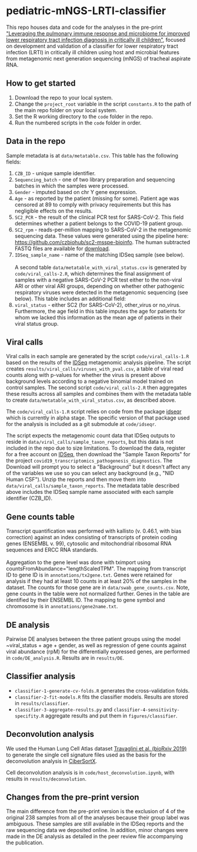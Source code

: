 # pediatric-mNGS-LRTI-classifier
This repo houses data and code for the analyses in the pre-print ["Leveraging the pulmonary immune response and microbiome for improved lower respiratory tract infection diagnosis in critically ill children"](https://doi.org/10.1101/2022.12.01.22282994), focused on development and validation of a classifier for lower respiratory tract infection (LRTI) in critically ill children using host and microbial features from metagenomic next generation sequencing (mNGS) of tracheal aspirate RNA.

## How to get started
1. Download the repo to your local system.
2. Change the `project_root` variable in the script `constants.R` to the path of the main repo folder on your local system.
3. Set the R working directory to the `code` folder in the repo.
4. Run the numbered scripts in the `code` folder in order.

## Data in the repo

Sample metadata is at `data/metatable.csv`. This table has the following fields:
1. `CZB_ID` - unique sample identifier.
2. `Sequencing_batch` - one of two library preparation and sequencing batches in which the samples were processed.
3. `Gender` - imputed based on chr Y gene expression.
4. `Age` - as reported by the patient (missing for some). Patient age was censored at 89 to comply with privacy requirements but this has negligible effects on the results. 
5. `SC2_PCR` - the result of the clinical PCR test for SARS-CoV-2. This field determines whether a patient belongs to the COVID-19 patient group.
6. `SC2_rpm` - reads-per-million mapping to SARS-CoV-2 in the metagenomic sequencing data. These values were generated using the pipeline here: https://github.com/czbiohub/sc2-msspe-bioinfo. The human subtracted FASTQ files are available for [download](https://www.ncbi.nlm.nih.gov/bioproject/?term=PRJNA633853).
7. `IDSeq_sample_name` - name of the matching IDSeq sample (see below).<br><br>
A second table `data/metatable_with_viral_status.csv` is generated by `code/viral_calls-2.R`, which determines the final assignment of samples with a negative SARS-CoV-2 PCR test either to the non-viral ARI or other viral ARI groups, depending on whether other pathogenic respiratory viruses were detected in the metagenomic sequencing (see below). This table includes an additional field:
8. `viral_status` - either SC2 (for SARS-CoV-2), other_virus or no_virus.<br>
Furthermore, the age field in this table imputes the age for patients for whom we lacked this information as the mean age of patients in their viral status group. 

## Viral calls

Viral calls in each sample are generated by the script `code/viral_calls-1.R` based on the results of the [IDSeq](http://www.idseq.net) metagenomic analysis pipeline. The script creates `results/viral_calls/viruses_with_pval.csv`, a table
of viral read counts along with p-values for whether the virus is present above background
levels according to a negative binomial model trained on control samples. The second script
`code/viral_calls-2.R` then aggregates these results across all samples and combines them with
the metadata table to create `data/metatable_with_viral_status.csv`, as described above.

The `code/viral_calls-1.R` script relies on code from the package
[idseqr](https://github.com/czbiohub/idseqr) which is currently in
alpha stage. The specific version of that package used for the
analysis is included as a git submodule at `code/idseqr`.

The script expects the metagenomic count data that IDSeq outputs to reside in
`data/viral_calls/sample_taxon_reports`, but this data is not included in
the repo due to size limitations. To download the data, register for a
free account on [IDSeq](http://www.idseq.net), then download the "Sample Taxon
Reports" for the project
`covid19_transcriptomics_pathogenesis_diagnostics`. The Download will
prompt you to select a "Background" but it doesn't affect any of the
variables we use so you can select any background (e.g., "NID Human
CSF"). Unzip the reports and then move them into
`data/viral_calls/sample_taxon_reports`. The metadata table described above includes the IDSeq sample name associated with each sample identifier (CZB_ID).

## Gene counts table

Transcript quantification was performed with kallisto (v. 0.46.1, with bias correction) against an index consisting of transcripts of protein coding genes (ENSEMBL v. 99), cytosolic and mitochondrial ribosomal RNA sequences and ERCC RNA standards.<br><br>
Aggregation to the gene level was done with tximport using countsFromAbundance="lengthScaledTPM". The mapping from transcript ID to gene ID is in `annotations/tx2gene.txt`. Genes were retained for analysis if they had at least 10 counts in at least 20% of the samples in the dataset. The counts for those gene are in `data/swab_gene_counts.csv`. Note, gene counts in the table were not normalized further. Genes in the table are identified by their ENSEMBL ID. The mapping to gene symbol and chromosome is in `annotations/gene2name.txt`.

## DE analysis

Pairwise DE analyses between the three patient groups using the model ~viral_status + age + gender, as well as regression of gene counts against viral abundance (rpM) for the differentially expressed genes, are performed in `code/DE_analysis.R`. Results are in `results/DE`. 

## Classifier analysis

- `classifier-1-generate-cv-folds.R` generates the
  cross-validation folds.
- `classifier-2-fit-models.R` fits the classifier models.
  Results are stored in `results/classifier`.
- `classifier-3-aggregate-results.py` and
  `classifier-4-sensitivity-specifity.R` aggregate results and put
  them in `figures/classifier`.

## Deconvolution analysis
We used the Human Lung Cell Atlas dataset [Travaglini et al. (bioRxiv 2019)](https://www.biorxiv.org/content/10.1101/742320v1) to generate the single cell signature files used as the basis for the deconvolution analysis in [CiberSortX](https://www.nature.com/articles/s41587-019-0114-2).

Cell deconvolution analysis is in `code/host_deconvolution.ipynb`,
with results in `results/deconvolution`.

## Changes from the pre-print version
The main difference from the pre-print version is the exclusion of 4 of the original 238 samples from all of the analyses because their group label was ambiguous. These samples are still available in the IDSeq reports and the raw sequencing data we deposited online. In addition, minor changes were made in the DE analysis as detailed in the peer review file accompanying the publication. 
